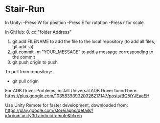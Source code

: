 # Stair-Run

In Unity:
  -Press W for position
  -Press E for rotation
  -Press r for scale
  
In GitHub:
  0. cd "folder Address"
  1. git add FILENAME to add the file to the local repository
  (to add all files, git add -a)
  2. git commit -m "YOUR_MESSAGE" to add a message corresponding to the commit
  3. git push origin to push
  
  To pull from repository:
  - git pull origin
  

 For ADB Driver Problems, install Universal ADB Driver found here:
 https://plus.google.com/103583939320326217147/posts/BQ5iYJEaaEH

Use Unity Remote for faster development, downloaded from:
https://play.google.com/store/apps/details?id=com.unity3d.androidremote&hl=en
